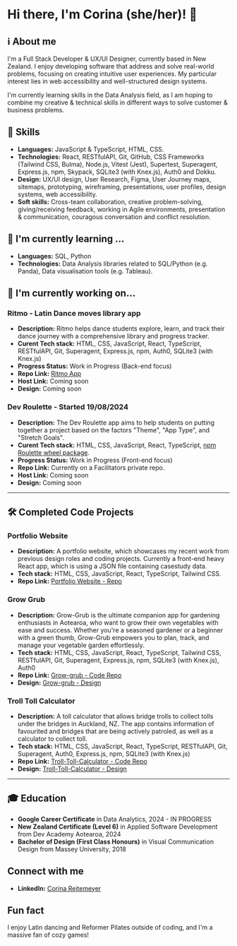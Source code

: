 
# Hi there, I'm Corina (she/her)! 👋

## ℹ️ About me
I'm a Full Stack Developer & UX/UI Designer, currently based in New Zealand. I enjoy developing software that address and solve real-world problems, focusing on creating intuitive user experiences. My particular interest lies in web accessibility and well-structured design systems. 

I'm currently learning skills in the Data Analysis field, as I am hoping to combine my creative & technical skills in different ways to solve customer & business problems.

## 🚀 Skills
- **Languages:** JavaScript & TypeScript, HTML, CSS.
- **Technologies:** React, RESTfulAPI, Git, GitHub, CSS Frameworks (Tailwind CSS, Bulma), Node.js, Vitest (Jest), Supertest, Superagent, Express.js, npm, Skypack, SQLite3 (with Knex.js), Auth0 and Dokku.
- **Design:** UX/UI design, User Research, Figma, User Journey maps, sitemaps, prototyping, wireframing, presentations, user profiles, design systems, web accessibility.
- **Soft skills:** Cross-team collaboration, creative problem-solving, giving/receiving feedback, working in Agile environments, presentation & communication, couragous conversation and conflict resolution.


## 🌱 I'm currently learning ...
- **Languages:** SQL, Python 
- **Technologies:** Data Analysis libraries related to SQL/Python (e.g. Panda), Data visualisation tools (e.g. Tableau).
  

## 🔭 I'm currently working on...

### Ritmo - Latin Dance moves library app
- **Description:** Ritmo helps dance students explore, learn, and track their dance journey with a comprehensive library and progress tracker.
- **Curent Tech stack:** HTML, CSS, JavaScript, React, TypeScript, RESTfulAPI, Git, Superagent, Express.js, npm, Auth0, SQLite3 (with Knex.js)
- **Progress Status:** Work in Progress (Back-end focus)
- **Repo Link:** [Ritmo App](https://github.com/corina-reitemeyer/dance-personal-project)
- **Host Link:** Coming soon
- **Design:** Coming soon

### Dev Roulette - Started 19/08/2024
- **Description:** The Dev Roulette app aims to help students on putting together a project based on the factors "Theme", "App Type", and "Stretch Goals".
- **Curent Tech stack:** HTML, CSS, JavaScript, React, TypeScript, [npm Roulette wheel package](https://www.npmjs.com/package/react-custom-roulette).
- **Progress Status:** Work in Progress (Front-end focus)
- **Repo Link:** Currently on a Facilitators private repo.
- **Host Link:** Coming soon
- **Design:** Coming soon

------

## 🛠️ Completed Code Projects

### Portfolio Website
- **Description:** A portfolio website, which showcases my recent work from previous design roles and coding projects. Currently a front-end heavy React app, which is using a JSON file containing casestudy data. 
- **Tech stack:** HTML, CSS, JavaScript, React, TypeScript, Tailwind CSS.
- **Repo Link:** [Portfolio Website - Repo](https://github.com/corina-reitemeyer/corina-reitemeyer.github.io)


### Grow Grub
- **Description:** Grow-Grub is the ultimate companion app for gardening enthusiasts in Aotearoa, who want to grow their own vegetables with ease and success. Whether you're a seasoned gardener or a beginner with a green thumb, Grow-Grub empowers you to plan, track, and manage your vegetable garden effortlessly. 
- **Tech stack:** HTML, CSS, JavaScript, React, TypeScript, Tailwind CSS, RESTfulAPI, Git, Superagent, Express.js, npm, SQLite3 (with Knex.js), Auth0
- **Repo Link:** [Grow-grub - Code Repo](https://github.com/corina-reitemeyer/Grow-Grub)
- **Design:** [Grow-grub - Design](https://corina-reitemeyer.github.io/projects/grow-grub)

### Troll Toll Calculator
- **Description:** A toll calculator that allows bridge trolls to collect tolls under the bridges in Auckland, NZ. The app contains information of favourited and bridges that are being actively patroled, as well as a calculator to collect toll.
- **Tech stack:** HTML, CSS, JavaScript, React, TypeScript, RESTfulAPI, Git, Superagent, Auth0, Express.js, npm, SQLite3 (with Knex.js)
- **Repo Link:** [Troll-Toll-Calculator - Code Repo](https://github.com/corina-reitemeyer/troll-toll-calculator)
- **Design:** [Troll-Toll-Calculator - Design](https://corina-reitemeyer.github.io/projects/troll-toll-calculator)

------


## 🎓 Education
- **Google Career Certificate** in Data Analytics, 2024 - IN PROGRESS
- **New Zealand Certificate (Level 6)** in Applied Software Development from Dev Academy Aotearoa, 2024
- **Bachelor of Design (First Class Honours)** in Visual Communication Design from Massey University, 2018


## Connect with me
- **LinkedIn:** [Corina Reitemeyer](https://www.linkedin.com/in/corinareitemeyer/)


## Fun fact
I enjoy Latin dancing and Reformer Pilates outside of coding, and I'm a massive fan of cozy games!

